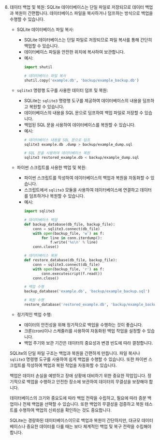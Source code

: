 8. 데이터 백업 및 복원:
   SQLite 데이터베이스는 단일 파일로 저장되므로 데이터 백업과 복원이 간편합니다. 데이터베이스 파일을 복사하거나 덤프하는 방식으로 백업을 수행할 수 있습니다.

   - SQLite 데이터베이스 파일 복사:
     - SQLite 데이터베이스는 단일 파일로 저장되므로 파일 복사를 통해 간단히 백업할 수 있습니다.
     - 데이터베이스 파일을 안전한 위치에 복사하여 보관합니다.
     - 예시:
       ```python
       import shutil

       # 데이터베이스 파일 복사
       shutil.copy('example.db', 'backup/example_backup.db')
       ```

   - `sqlite3` 명령행 도구를 사용한 데이터 덤프 및 복원:
     - SQLite는 `sqlite3` 명령행 도구를 제공하여 데이터베이스의 내용을 덤프하고 복원할 수 있습니다.
     - 데이터베이스의 내용을 SQL 문으로 덤프하여 백업 파일로 저장할 수 있습니다.
     - 백업된 SQL 문을 사용하여 데이터베이스를 복원할 수 있습니다.
     - 예시:
       ```bash
       # 데이터베이스 내용을 SQL 문으로 덤프
       sqlite3 example.db .dump > backup/example_dump.sql

       # SQL 문을 사용하여 데이터베이스 복원
       sqlite3 restored_example.db < backup/example_dump.sql
       ```

   - 파이썬 스크립트를 사용한 백업 및 복원:
     - 파이썬 스크립트를 작성하여 데이터베이스의 백업과 복원을 자동화할 수 있습니다.
     - 스크립트에서 `sqlite3` 모듈을 사용하여 데이터베이스에 연결하고 데이터를 덤프하거나 복원할 수 있습니다.
     - 예시:
       ```python
       import sqlite3

       # 데이터베이스 백업
       def backup_database(db_file, backup_file):
           conn = sqlite3.connect(db_file)
           with open(backup_file, 'w') as f:
               for line in conn.iterdump():
                   f.write('%s\n' % line)
           conn.close()

       # 데이터베이스 복원
       def restore_database(db_file, backup_file):
           conn = sqlite3.connect(db_file)
           with open(backup_file, 'r') as f:
               conn.executescript(f.read())
           conn.close()

       # 백업 수행
       backup_database('example.db', 'backup/example_backup.sql')

       # 복원 수행
       restore_database('restored_example.db', 'backup/example_backup.sql')
       ```

   - 정기적인 백업 수행:
     - 데이터의 안전성을 위해 정기적으로 백업을 수행하는 것이 좋습니다.
     - 크론(cron)이나 스케줄러를 사용하여 자동화된 백업 작업을 설정할 수 있습니다.
     - 백업 주기와 보관 기간은 데이터의 중요성과 변경 빈도에 따라 결정합니다.

   SQLite의 단일 파일 구조는 백업과 복원을 간편하게 만듭니다. 파일 복사나 `sqlite3` 명령행 도구를 사용하여 쉽게 백업을 수행할 수 있습니다. 또한 파이썬 스크립트를 작성하여 백업과 복원 작업을 자동화할 수 있습니다.

   백업은 데이터 손실을 예방하고 장애 상황에 대비하기 위한 중요한 작업입니다. 정기적으로 백업을 수행하고 안전한 장소에 보관하여 데이터의 무결성을 보장해야 합니다.

   데이터베이스의 크기와 중요도에 따라 백업 전략을 수립하고, 필요에 따라 증분 백업이나 전체 백업을 선택할 수 있습니다. 또한 백업의 무결성을 검증하고 복원 테스트를 수행하여 백업의 신뢰성을 확인하는 것도 중요합니다.

   SQLite는 경량화된 데이터베이스이므로 백업과 복원이 간단하지만, 대규모 데이터베이스나 중요한 데이터를 다룰 때는 보다 체계적인 백업 및 복구 전략을 수립해야 합니다.